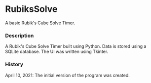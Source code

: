 # RubiksSolve
A basic Rubik's Cube Solve Timer.

### Description
A Rubik's Cube Solve Timer built using Python. Data is stored using a SQLite database. The UI was written using Tkinter.

### History
April 10, 2021: The initial version of the program was created.